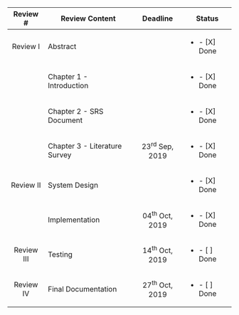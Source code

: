 |  Review #  |         Review Content        |           Deadline        |           Status               |
|:----------:|-------------------------------|:-------------------------:|--------------------------------|
| Review I   | Abstract                      |                           | <ul><li> - [X] Done </li></ul> |
|            | Chapter 1 - Introduction      |                           | <ul><li> - [X] Done </li></ul> |
|            | Chapter 2 - SRS Document      |                           | <ul><li> - [X] Done </li></ul> | 
|            | Chapter 3 - Literature Survey | 23<sup>rd</sup> Sep, 2019 | <ul><li> - [X] Done </li></ul> |
| Review II  | System Design                 |                           | <ul><li> - [X] Done </li></ul> |
|            | Implementation                | 04<sup>th</sup> Oct, 2019 | <ul><li> - [X] Done </li></ul> |
| Review III | Testing                       | 14<sup>th</sup> Oct, 2019 | <ul><li> - [ ] Done </li></ul> |
| Review IV  | Final Documentation           | 27<sup>th</sup> Oct, 2019 | <ul><li> - [ ] Done </li></ul> |
